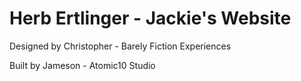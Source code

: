 # Herb Ertlinger - Jackie's Website

Designed by Christopher - Barely Fiction Experiences

Built by Jameson - Atomic10 Studio
